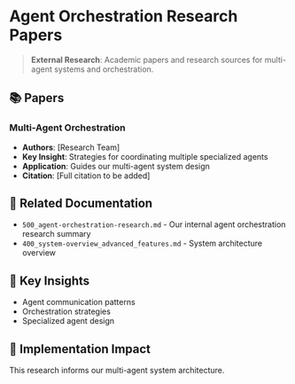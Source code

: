 <!-- CONTEXT_REFERENCE: 400_context-priority-guide.md -->

<!-- MODULE_REFERENCE: 400_integration-patterns-guide.md -->
<!-- MODULE_REFERENCE: 400_system-overview_advanced_features.md -->
<!-- MODULE_REFERENCE: 400_system-overview.md -->
# Agent Orchestration Research Papers

> **External Research**: Academic papers and research sources for multi-agent systems and orchestration.

## 📚 **Papers**

### **Multi-Agent Orchestration**
- **Authors**: [Research Team]
- **Key Insight**: Strategies for coordinating multiple specialized agents
- **Application**: Guides our multi-agent system design
- **Citation**: [Full citation to be added]

## 🔗 **Related Documentation**
- `500_agent-orchestration-research.md` - Our internal agent orchestration research summary
- `400_system-overview_advanced_features.md` - System architecture overview

## 📖 **Key Insights**
- Agent communication patterns
- Orchestration strategies
- Specialized agent design

## 🎯 **Implementation Impact**
This research informs our multi-agent system architecture.
